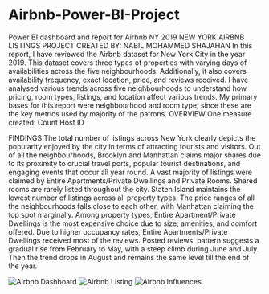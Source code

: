 # Airbnb-Power-BI-Project
Power BI dashboard and report for Airbnb NY 2019
NEW YORK AIRBNB LISTINGS PROJECT
CREATED BY: NABIL MOHAMMED SHAJAHAN
In this report, I have reviewed the Airbnb dataset for New York City in the year 2019. This dataset covers three types of properties with varying days of availabilities across the five neighbourhoods. Additionally, it also covers availability frequency, exact location, price, and reviews received. I have analysed various trends across five neighbourhoods to understand how pricing, room types, listings, and location affect various trends. My primary bases for this report were neighbourhood and room type, since these are the key metrics used by majority of the patrons.
OVERVIEW
One measure created: Count Host ID

FINDINGS
The total number of listings across New York clearly depicts the popularity enjoyed by the city in terms of attracting tourists and visitors. Out of all the neighbourhoods, Brooklyn and Manhattan claims major shares due to its proximity to crucial travel ports, popular tourist destinations, and engaging events that occur all year round.
A vast majority of listings were claimed by Entire Apartments/Private Dwellings and Private Rooms. Shared rooms are rarely listed throughout the city.
Staten Island maintains the lowest number of listings across all property types.
The price ranges of all the neighbourhoods falls close to each other, with Manhattan claiming the top spot marginally. Among property types, Entire Apartment/Private Dwellings is the most expensive choice due to size, amenities, and comfort offered.
Due to higher occupancy rates, Entire Apartments/Private Dwellings received most of the reviews.
Posted reviews' pattern suggests a gradual rise from February to May, with a steep climb during June and July. Then the trend drops in August and remains the same level till the end of the year.

![Airbnb Dashboard](https://github.com/user-attachments/assets/f0ee901e-6ad8-43f0-acb1-37e7056fb758)
![Airbnb Listing](https://github.com/user-attachments/assets/b7b181d8-1fe8-4f0d-897b-62c3d60f6d9d)
![Airbnb Influences](https://github.com/user-attachments/assets/4ebf094d-1c85-48b5-ad54-7e799b194b01)
